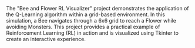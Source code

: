 The "Bee and Flower RL Visualizer" project demonstrates the application of the Q-Learning algorithm within a grid-based environment. In this simulation, a Bee navigates through a 6x6 grid to reach a Flower while avoiding Monsters. This project provides a practical example of Reinforcement Learning (RL) in action and is visualized using Tkinter to create an interactive experience.
